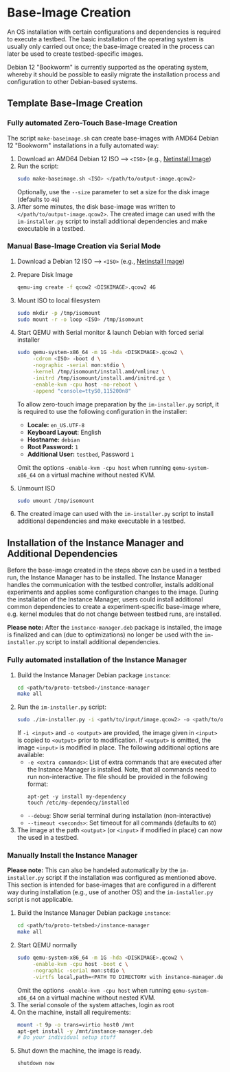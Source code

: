 # Base-Image Creation

An OS installation with certain configurations and dependencies is required to execute a testbed. The basic installation of the operating system is usually only carried out once; the base-image created in the process can later be used to create testbed-specific images.

Debian 12 "Bookworm" is currently supported as the operating system, whereby it should be possible to easily migrate the installation process and configuration to other Debian-based systems.

## Template Base-Image Creation

### Fully automated Zero-Touch Base-Image Creation
The script `make-baseimage.sh` can create base-images with AMD64 Debian 12 "Bookworm" installations in a fully automated way:

1. Download an AMD64 Debian 12 ISO --> `<ISO>` (e.g., [Netinstall Image](https://www.debian.org/CD/netinst/))
2. Run the script:
   ```bash
   sudo make-baseimage.sh <ISO> </path/to/output-image.qcow2>
   ```
   Optionally, use the `--size` parameter to set a size for the disk image (defaults to `4G`)
3. After some minutes, the disk base-image was written to `</path/to/output-image.qcow2>`. 
   The created image can used with the `im-installer.py` script to install additional dependencies and make executable in a testbed.

### Manual Base-Image Creation via Serial Mode

1. Download a Debian 12 ISO --> `<ISO>` (e.g., [Netinstall Image](https://www.debian.org/CD/netinst/))
2. Prepare Disk Image
   ```bash
   qemu-img create -f qcow2 <DISKIMAGE>.qcow2 4G
   ```
3. Mount ISO to local filesystem
   ```bash
   sudo mkdir -p /tmp/isomount
   sudo mount -r -o loop <ISO> /tmp/isomount
   ```
4. Start QEMU with Serial monitor & launch Debian with forced serial installer
   ```bash
   sudo qemu-system-x86_64 -m 1G -hda <DISKIMAGE>.qcow2 \
        -cdrom <ISO> -boot d \
        -nographic -serial mon:stdio \
        -kernel /tmp/isomount/install.amd/vmlinuz \
        -initrd /tmp/isomount/install.amd/initrd.gz \
        -enable-kvm -cpu host -no-reboot \
        -append "console=ttyS0,115200n8"
   ```
   To allow zero-touch image preparation by the `im-installer.py` script, it
   is required to use the following configuration in the installer:
   - **Locale:** `en_US.UTF-8`
   - **Keyboard Layout**: English
   - **Hostname:** `debian`
   - **Root Password:** `1`
   - **Additional User:** `testbed`, Password `1`

   Omit the options `-enable-kvm -cpu host` when running `qemu-system-x86_64` on a virtual machine without nested KVM.
5. Unmount ISO
   ```bash
   sudo umount /tmp/isomount
   ```
6. The created image can used with the `im-installer.py` script to install additional dependencies and make executable in a testbed.

## Installation of the Instance Manager and Additional Dependencies
Before the base-image created in the steps above can be used in a testbed run, the Instance Manager has to be installed. The Instance Manager handles the communication with the testbed controller, installs additional experiments and applies some configuration changes to the image. During the installation of the Instance Manager, users could install additional common dependencies to create a experiment-specific base-image where, e.g. kernel modules that do not change between testbed runs, are installed. 

**Please note:** After the `instance-manager.deb` package is installed, the image is finalized and can (due to optimizations) no longer be used with the `im-installer.py` script to install additional dependencies.

### Fully automated installation of the Instance Manager

1. Build the Instance Manager Debian package `instance`:
   ```bash
   cd <path/to/proto-tetsbed>/instance-manager
   make all
   ```
2. Run the `im-installer.py` script:
   ```bash
   sudo ./im-installer.py -i <path/to/input/image.qcow2> -o <path/to/output/image.qcow2> -p <path/to/proto-testbed>/instance-manager/instance-manager.deb
   ```
   If `-i <input>` and `-o <output>` are provided, the image given in `<input>` is copied to `<output>` prior to modification. If `<output>` is omitted, the image `<input>` is modified in place.
   The following additional options are available:
   - `-e <extra commands>`: List of extra commands that are executed after the Instance Manager is installed. Note, that all commands need to run non-interactive. The file should be provided in the following format:
     ```
     apt-get -y install my-dependency
     touch /etc/my-dependecy/installed
     ```
   - `--debug`: Show serial terminal during installation (non-interactive)
   - `--timeout <seconds>`: Set timeout for all commands (defaults to `60`)
3. The image at the path `<output>` (or `<input>` if modified in place) can now the used in a testbed.

### Manually Install the Instance Manager

**Please note:** This can also be handeled automatically by the `im-installer.py` script if the installation was configured as mentioned above. This section is intended for base-images that are configured in a different way during installation (e.g., use of another OS) and the `im-installer.py` script is not applicable.

1. Build the Instance Manager Debian package `instance`:
   ```bash
   cd <path/to/proto-tetsbed>/instance-manager
   make all
   ```
2. Start QEMU normally
   ```bash
   sudo qemu-system-x86_64 -m 1G -hda <DISKIMAGE>.qcow2 \
        -enable-kvm -cpu host -boot c \
        -nographic -serial mon:stdio \
        -virtfs local,path=<PATH TO DIRECTORY with instance-manager.deb>,mount_tag=host0,security_model=passthrough,id=host0
   ```
   Omit the options `-enable-kvm -cpu host` when running `qemu-system-x86_64` on a virtual machine without nested KVM.
3. The serial console of the system attaches, login as root
4. On the machine, install all requirements:
   ```bash
   mount -t 9p -o trans=virtio host0 /mnt
   apt-get install -y /mnt/instance-manager.deb
   # Do your individual setup stuff
   ```
5. Shut down the machine, the image is ready.
   ```bash
   shutdown now
   ```
